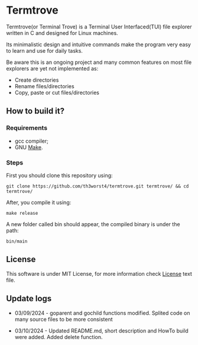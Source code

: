 # Termtrove

Termtrove(or Terminal Trove) is a Terminal User Interfaced(TUI) file explorer written in C and designed for Linux machines.

Its minimalistic design and intuitive commands make the program very easy to learn and use for daily tasks.

Be aware this is an ongoing project and many common features on most file explorers are yet not implemented as:

* Create directories
* Rename files/directories
* Copy, paste or cut files/directories

## How to build it?

### Requirements

* gcc compiler;
* GNU [Make][].

### Steps

First you should clone this repository using:

`git clone https://github.com/th3worst4/termtrove.git termtrove/ && cd termtrove/`

After, you compile it using:

`make release`

A new folder called bin should appear, the compiled binary is under the path:

`bin/main`

## License

This software is under MIT License, for more information check [License][] text file.

## Update logs

* 03/09/2024 - goparent and gochild functions modified. Splited code on many source files to be more consistent

* 03/10/2024 - Updated README.md, short description and HowTo build were added. Added delete function.

[License]:/LICENSE
[Make]: https://www.gnu.org/software/make/manual/make.html
